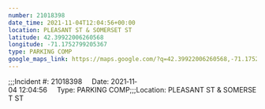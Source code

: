 ```yaml
---
number: 21018398
date_time: 2021-11-04T12:04:56+00:00
location: PLEASANT ST & SOMERSET ST
latitude: 42.39922006260568
longitude: -71.1752799205367
type: PARKING COMP
google_maps_link: https://maps.google.com/?q=42.39922006260568,-71.1752799205367
---
```


;;;Incident #: 21018398     Date: 2021‐11‐04 12:04:56     Type: PARKING COMP;;;Location: PLEASANT ST & SOMERSET ST
